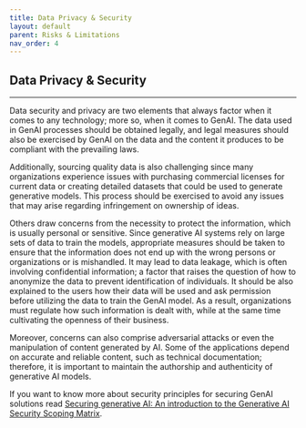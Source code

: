 ```yaml
---
title: Data Privacy & Security
layout: default
parent: Risks & Limitations
nav_order: 4
---
```


## **Data Privacy & Security** ##
***


Data security and privacy are two elements that always factor when it comes to any technology; more so, when it comes to GenAI. The data used in GenAI processes should be obtained legally, and legal measures should also be exercised by GenAI on the data and the content it produces to be compliant with the prevailing laws.

Additionally, sourcing quality data is also challenging since many organizations experience issues with purchasing commercial licenses for current data or creating detailed datasets that could be used to generate generative models. This process should be exercised to avoid any issues that may arise regarding infringement on ownership of ideas.

Others draw concerns from the necessity to protect the information, which is usually personal or sensitive. Since generative AI systems rely on large sets of data to train the models, appropriate measures should be taken to ensure that the information does not end up with the wrong persons or organizations or is mishandled. It may lead to data leakage, which is often involving confidential information; a factor that raises the question of how to anonymize the data to prevent identification of individuals. It should be also explained to the users how their data will be used and ask permission before utilizing the data to train the GenAI model. As a result, organizations must regulate how such information is dealt with, while at the same time cultivating the openness of their business.

Moreover, concerns can also comprise adversarial attacks or even the manipulation of content generated by AI. Some of the applications depend on accurate and reliable content, such as technical documentation; therefore, it is important to maintain the authorship and authenticity of generative AI models.


If you want to know more about security principles for securing GenAI solutions read [Securing generative AI: An introduction to the Generative AI Security Scoping Matrix](https://aws.amazon.com/blogs/security/securing-generative-ai-an-introduction-to-the-generative-ai-security-scoping-matrix/).
